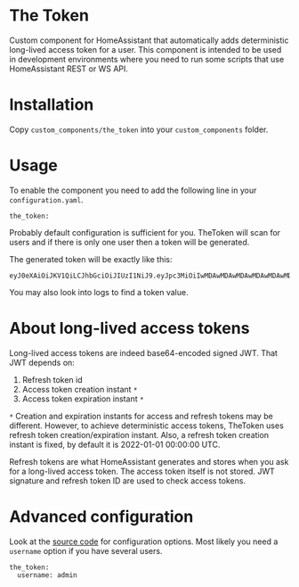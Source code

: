 # The Token

Custom component for HomeAssistant that automatically adds deterministic long-lived access token for a user.
This component is intended to be used in development environments where you need to run some scripts that use HomeAssistant REST or WS API.

# Installation

Copy `custom_components/the_token` into your `custom_components` folder.

# Usage

To enable the component you need to add the following line in your `configuration.yaml`.

```
the_token:
```

Probably default configuration is sufficient for you. TheToken will scan for users and if there is only one user then a token will be generated.

The generated token will be exactly like this:
```
eyJ0eXAiOiJKV1QiLCJhbGciOiJIUzI1NiJ9.eyJpc3MiOiIwMDAwMDAwMDAwMDAwMDAwMDAwMDAwMDAwMDAwMDAwMCIsImlhdCI6MTY0MDk5NTIwMCwiZXhwIjoxOTU2MzU1MjAwfQ.JDh_0PKh4DufWnmgdsZEH6zjZbnGWyRHSUlWxijAApI
```

You may also look into logs to find a token value.

# About long-lived access tokens

Long-lived access tokens are indeed base64-encoded signed JWT.
That JWT depends on:
1. Refresh token id
2. Access token creation instant `*`
3. Access token expiration instant `*`

`*` Creation and expiration instants for access and refresh tokens may be different. However, to achieve deterministic access tokens, TheToken uses refresh token creation/expiration instant. Also, a refresh token creation instant is fixed, by default it is 2022-01-01 00:00:00 UTC.

Refresh tokens are what HomeAssistant generates and stores when you ask for a long-lived access token. The access token itself is not stored. JWT signature and refresh token ID are used to check access tokens.

# Advanced configuration

Look at the [source code](custom_components/the_token/__init__.py) for configuration options.
Most likely you need a `username` option if you have several users.

```
the_token:
  username: admin
```
